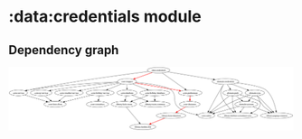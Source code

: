 # :data:credentials module
## Dependency graph
![Dependency graph](../../docs/images/graphs/dep_graph_data_credentials.svg)
